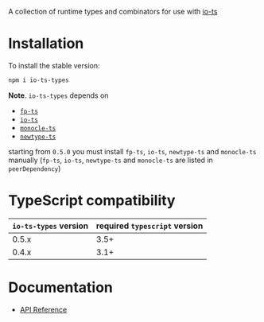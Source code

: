 A collection of runtime types and combinators for use with [io-ts](https://github.com/gcanti/io-ts)

# Installation

To install the stable version:

```sh
npm i io-ts-types
```

**Note**. `io-ts-types` depends on

- [`fp-ts`](https://github.com/gcanti/fp-ts)
- [`io-ts`](https://github.com/gcanti/io-ts)
- [`monocle-ts`](https://github.com/gcanti/monocle-ts)
- [`newtype-ts`](https://github.com/gcanti/newtype-ts)

starting from `0.5.0` you must install `fp-ts`, `io-ts`, `newtype-ts` and `monocle-ts` manually (`fp-ts`, `io-ts`, `newtype-ts` and `monocle-ts` are listed in `peerDependency`)

# TypeScript compatibility

| `io-ts-types` version | required `typescript` version |
| --------------------- | ----------------------------- |
| 0.5.x                 | 3.5+                          |
| 0.4.x                 | 3.1+                          |

# Documentation

- [API Reference](https://gcanti.github.io/io-ts-types)

